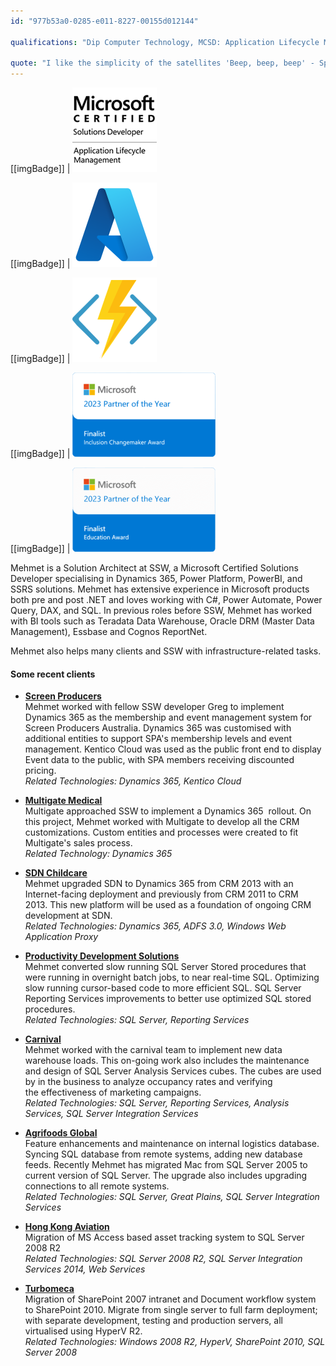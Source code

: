 ```yaml
---
id: "977b53a0-0285-e011-8227-00155d012144"

qualifications: "Dip Computer Technology, MCSD: Application Lifecycle Management"

quote: "I like the simplicity of the satellites 'Beep, beep, beep' - Sputnik"
---
```


[[imgBadge]]
| ![](../badges/Certification-microsoft-developer-alm.png)

[[imgBadge]]
| ![azure-logo.png](../badges/Business-microsoft-azure.png)

[[imgBadge]]
| ![azure-function-logo.png](../badges/Developer-azure-function.png)

[[imgBadge]]
| ![](../badges/Certification-poty-finalist-inclusion-shrunk.png)

[[imgBadge]]
| ![](../badges/Certification-poty-finalist-education-shrunk.png)

Mehmet is a Solution Architect at SSW, a Microsoft Certified Solutions Developer specialising in Dynamics 365, Power Platform, PowerBI, and SSRS solutions. Mehmet has extensive experience in Microsoft products both pre and post .NET and loves working with C#, Power Automate, Power Query, DAX, and SQL. In previous roles before SSW, Mehmet has worked with BI tools such as Teradata Data Warehouse, Oracle DRM (Master Data Management), Essbase and Cognos ReportNet.

Mehmet also helps many clients and SSW with infrastructure-related tasks.

#### Some recent clients

- **[Screen Producers](https://www.screenproducers.org.au/)**  
  Mehmet worked with fellow SSW developer Greg to implement Dynamics 365 as the membership and event management system for Screen Producers Australia. Dynamics 365 was customised with additional entities to support SPA's membership levels and event management. Kentico Cloud was used as the public front end to display Event data to the public, with SPA members receiving discounted pricing.  
   _Related Technologies: Dynamics 365, Kentico Cloud_

- **[Multigate Medical](https://multigate.com.au/)**  
  Multigate approached SSW to implement a Dynamics 365  rollout. On this project, Mehmet worked with Multigate to develop all the CRM customizations. Custom entities and processes were created to fit Multigate's sales process.  
   _Related Technology: Dynamics 365_

- **[SDN Childcare](https://sdn.org.au/)**  
  Mehmet upgraded SDN to Dynamics 365 from CRM 2013 with an Internet-facing deployment and previously from CRM 2011 to CRM 2013. This new platform will be used as a foundation of ongoing CRM development at SDN.  
   _Related Technologies: Dynamics 365, ADFS 3.0, Windows Web Application Proxy_

- **[Productivity Development Solutions](https://pdsglobal.com)**  
  Mehmet converted slow running SQL Server Stored procedures that were running in overnight batch jobs, to near real-time SQL. Optimizing slow running cursor-based code to more efficient SQL. SQL Server Reporting Services improvements to better use optimized SQL stored procedures.  
   _Related Technologies: SQL Server, Reporting Services_

- **[Carnival](https://www.carnival.com.au/)**  
  Mehmet worked with the carnival team to implement new data warehouse loads. This on-going work also includes the maintenance and design of SQL Server Analysis Services cubes. The cubes are used by in the business to analyze occupancy rates and verifying the effectiveness of marketing campaigns.  
   _Related Technologies: SQL Server, Reporting Services, Analysis Services, SQL Server Integration Services_

- **[Agrifoods Global](https://www.agrifoodsglobal.com/)**  
  Feature enhancements and maintenance on internal logistics database. Syncing SQL database from remote systems, adding new database feeds. Recently Mehmet has migrated Mac from SQL Server 2005 to current version of SQL Server. The upgrade also includes upgrading connections to all remote systems.  
   _Related Technologies: SQL Server, Great Plains, SQL Server Integration Services_

- **[Hong Kong Aviation](https://www.hongkongaviation.com/)**  
  Migration of MS Access based asset tracking system to SQL Server 2008 R2  
   _Related Technologies: SQL Server 2008 R2, SQL Server Integration Services 2014, Web Services_

- **[Turbomeca](https://www.safran-helicopter-engines.com/)**  
  Migration of SharePoint 2007 intranet and Document workflow system to SharePoint 2010. Migrate from single server to full farm deployment; with separate development, testing and production servers, all virtualised using HyperV R2.  
   _Related Technologies: Windows 2008 R2, HyperV, SharePoint 2010, SQL Server 2008_
